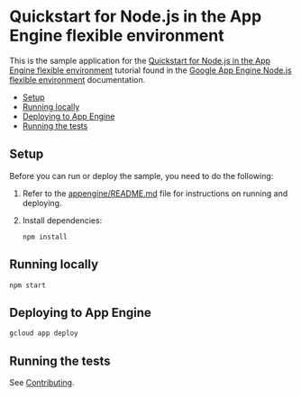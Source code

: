 # Quickstart for Node.js in the App Engine flexible environment

This is the sample application for the
[Quickstart for Node.js in the App Engine flexible environment][tutorial]
tutorial found in the [Google App Engine Node.js flexible environment][appengine]
documentation.

* [Setup](#setup)
* [Running locally](#running-locally)
* [Deploying to App Engine](#deploying-to-app-engine)
* [Running the tests](#running-the-tests)

## Setup

Before you can run or deploy the sample, you need to do the following:

1.  Refer to the [appengine/README.md][readme] file for instructions on
    running and deploying.
1.  Install dependencies:

        npm install

## Running locally

    npm start

## Deploying to App Engine

    gcloud app deploy

## Running the tests

See [Contributing][contributing].

[appengine]: https://cloud.google.com/appengine/docs/flexible/nodejs
[tutorial]: https://cloud.google.com/appengine/docs/flexible/nodejs/quickstart
[readme]: ../../README.md
[contributing]: https://github.com/GoogleCloudPlatform/nodejs-docs-samples/blob/main/CONTRIBUTING.md
